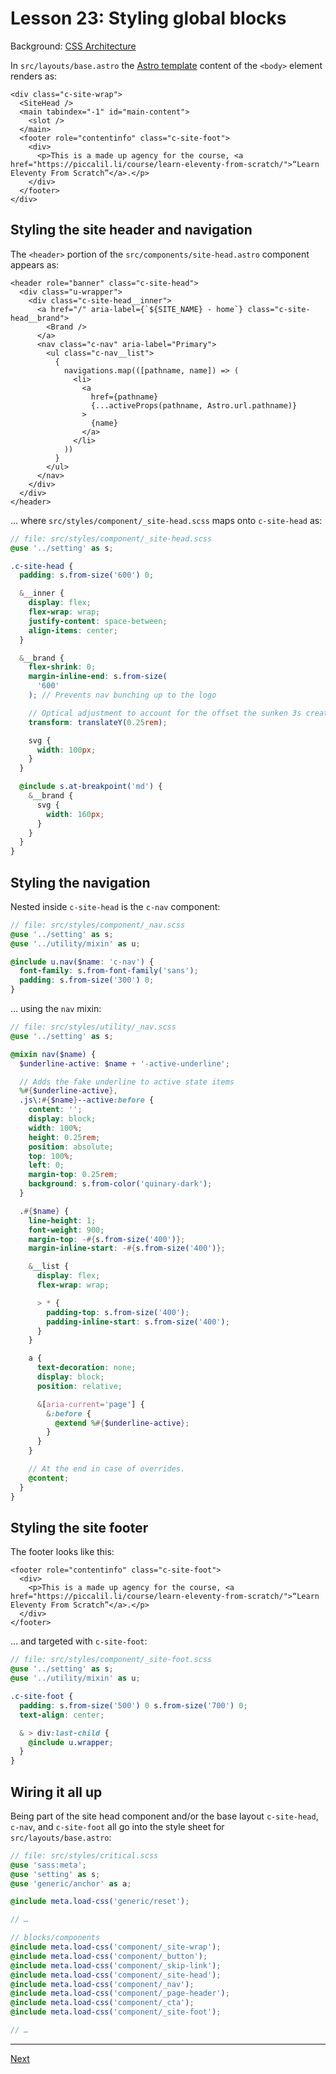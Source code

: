 # Lesson 23: Styling global blocks

Background: [CSS Architecture](../css-architecture/index.md)

In `src/layouts/base.astro` the [Astro template](https://docs.astro.build/en/core-concepts/astro-syntax/) content of the `<body>` element renders as:

```astro
<div class="c-site-wrap">
  <SiteHead />
  <main tabindex="-1" id="main-content">
    <slot />
  </main>
  <footer role="contentinfo" class="c-site-foot">
    <div>
      <p>This is a made up agency for the course, <a href="https://piccalil.li/course/learn-eleventy-from-scratch/">“Learn Eleventy From Scratch”</a>.</p>
    </div>
  </footer>
</div>
```

## Styling the site header and navigation

The `<header>` portion of the `src/components/site-head.astro` component appears as:

```astro
<header role="banner" class="c-site-head">
  <div class="u-wrapper">
    <div class="c-site-head__inner">
      <a href="/" aria-label={`${SITE_NAME} - home`} class="c-site-head__brand">
        <Brand />
      </a>
      <nav class="c-nav" aria-label="Primary">
        <ul class="c-nav__list">
          {
            navigations.map(([pathname, name]) => (
              <li>
                <a
                  href={pathname}
                  {...activeProps(pathname, Astro.url.pathname)}
                >
                  {name}
                </a>
              </li>
            ))
          }
        </ul>
      </nav>
    </div>
  </div>
</header>
```

… where `src/styles/component/_site-head.scss` maps onto `c-site-head` as:

```scss
// file: src/styles/component/_site-head.scss
@use '../setting' as s;

.c-site-head {
  padding: s.from-size('600') 0;

  &__inner {
    display: flex;
    flex-wrap: wrap;
    justify-content: space-between;
    align-items: center;
  }

  &__brand {
    flex-shrink: 0;
    margin-inline-end: s.from-size(
      '600'
    ); // Prevents nav bunching up to the logo

    // Optical adjustment to account for the offset the sunken 3s create
    transform: translateY(0.25rem);

    svg {
      width: 100px;
    }
  }

  @include s.at-breakpoint('md') {
    &__brand {
      svg {
        width: 160px;
      }
    }
  }
}
```

## Styling the navigation

Nested inside `c-site-head` is the `c-nav` component:

```scss
// file: src/styles/component/_nav.scss
@use '../setting' as s;
@use '../utility/mixin' as u;

@include u.nav($name: 'c-nav') {
  font-family: s.from-font-family('sans');
  padding: s.from-size('300') 0;
}
```

… using the `nav` mixin:

```scss
// file: src/styles/utility/_nav.scss
@use '../setting' as s;

@mixin nav($name) {
  $underline-active: $name + '-active-underline';

  // Adds the fake underline to active state items
  %#{$underline-active},
  .js\:#{$name}--active:before {
    content: '';
    display: block;
    width: 100%;
    height: 0.25rem;
    position: absolute;
    top: 100%;
    left: 0;
    margin-top: 0.25rem;
    background: s.from-color('quinary-dark');
  }

  .#{$name} {
    line-height: 1;
    font-weight: 900;
    margin-top: -#{s.from-size('400')};
    margin-inline-start: -#{s.from-size('400')};

    &__list {
      display: flex;
      flex-wrap: wrap;

      > * {
        padding-top: s.from-size('400');
        padding-inline-start: s.from-size('400');
      }
    }

    a {
      text-decoration: none;
      display: block;
      position: relative;

      &[aria-current='page'] {
        &:before {
          @extend %#{$underline-active};
        }
      }
    }

    // At the end in case of overrides.
    @content;
  }
}
```

## Styling the site footer

The footer looks like this:

```astro
<footer role="contentinfo" class="c-site-foot">
  <div>
    <p>This is a made up agency for the course, <a href="https://piccalil.li/course/learn-eleventy-from-scratch/">“Learn Eleventy From Scratch”</a>.</p>
  </div>
</footer>
```

… and targeted with `c-site-foot`:

```scss
// file: src/styles/component/_site-foot.scss
@use '../setting' as s;
@use '../utility/mixin' as u;

.c-site-foot {
  padding: s.from-size('500') 0 s.from-size('700') 0;
  text-align: center;

  & > div:last-child {
    @include u.wrapper;
  }
}
```

## Wiring it all up

Being part of the site head component and/or the base layout `c-site-head`, `c-nav`, and `c-site-foot` all go into the style sheet for `src/layouts/base.astro`:

```scss
// file: src/styles/critical.scss
@use 'sass:meta';
@use 'setting' as s;
@use 'generic/anchor' as a;

@include meta.load-css('generic/reset');

// …

// blocks/components
@include meta.load-css('component/_site-wrap');
@include meta.load-css('component/_button');
@include meta.load-css('component/_skip-link');
@include meta.load-css('component/_site-head');
@include meta.load-css('component/_nav');
@include meta.load-css('component/_page-header');
@include meta.load-css('component/_cta');
@include meta.load-css('component/_site-foot');

// …
```

---

[Next](../../README.md#lesson-24-styling-the-skip-link)
